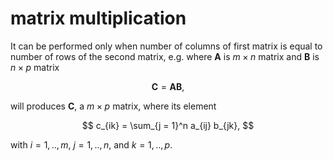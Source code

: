 # matrix multiplication
It can be performed only when number of columns of first matrix is equal to number of rows of the second matrix, e.g. where $\mathbf{A}$ is $m \times n$ matrix and $\mathbf{B}$ is ${n \times p}$ matrix

$$
\mathbf{C} = \mathbf{A} \mathbf{B},
$$

will produces $\mathbf{C}$, a $m \times p$ matrix, where its element

$$
c_{ik} = \sum_{j = 1}^n a_{ij} b_{jk},
$$

with $i = 1, .., m$, $j = 1, .., n$, and $k = 1, .., p$. 
